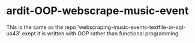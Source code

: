 # ardit-OOP-webscrape-music-event
This is the same as the repo 'webscraping-music-events-textfile-or-sql-ua43' exept it is written with OOP rather than functional programming
